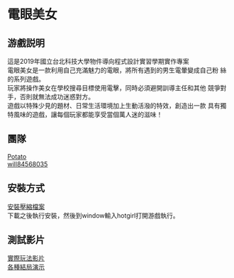 # 電眼美女
## 游戲説明
這是2019年國立台北科技大學物件導向程式設計實習學期實作專案  
電眼美女是一款利用自己充滿魅力的電眼，將所有遇到的男生電暈變成自己粉
絲的系列遊戲。  
玩家將操作美女在學校搜尋目標使用電擊，同時必須避開訓導主任和其他
競爭對手，否則就無法成功迷惑對方。  
遊戲以特殊少見的題材、日常生活環境加上生動活潑的特效，創造出一款
具有獨特風味的遊戲，讓每個玩家都能享受當個萬人迷的滋味！
## 團隊
[Potato](https://github.com/kukuman98)  
[will84568035](https://github.com/will84568035)
## 安裝方式
[安裝壓縮檔案](https://drive.google.com/open?id=1YxFkSYl68B2uVAP8moYdzvn22iojSgF4)  
下載之後執行安裝，然後到window輸入hotgirl打開游戲執行。
## 測試影片
[實際玩法影片](https://drive.google.com/open?id=1v5LSHxbFxvOllTbnhLyJ7XjSrWmL6970)  
[各種結局演示](https://drive.google.com/open?id=1UVjrPepS25Od8zYs6Oj47fzxsihuTB5t)
